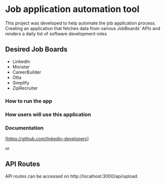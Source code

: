 # Job application automation tool

This project was developed to help automate the job application process. Creating an application that fetches data from various JobBoards' APIs and renders a daily list of software development roles 


## Desired Job Boards 

- LinkedIn
- Monster
- CareerBuilder
- Otta
- Simplify
- ZipRecruiter


### How to run the app

### How users will use this application

### Documentation
[https://github.com/linkedin-developers]

or

## API Routes
API routes can be accessed on http://localhost:3000/api/upload. 



